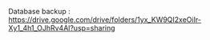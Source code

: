 Database backup : https://drive.google.com/drive/folders/1yx_KW9QI2xeOiIr-Xy1_4h1_OJhRv4Al?usp=sharing
